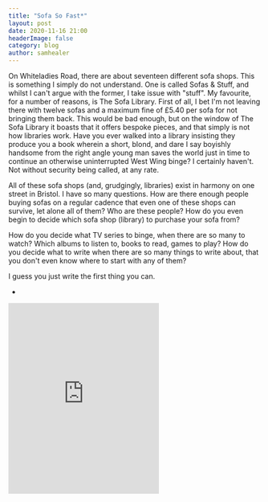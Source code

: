 ```yaml
---
title: "Sofa So Fast*"
layout: post
date: 2020-11-16 21:00
headerImage: false
category: blog
author: samhealer
---
```


On Whiteladies Road, there are about seventeen different sofa shops. This is something I simply do not understand. One is called Sofas & Stuff, and whilst I can't argue with the former, I take issue with "stuff". My favourite, for a number of reasons, is The Sofa Library. First of all, I bet I'm not leaving there with twelve sofas and a maximum fine of £5.40 per sofa for not bringing them back. This would be bad enough, but on the window of The Sofa Library it boasts that it offers bespoke pieces, and that simply is not how libraries work. Have you ever walked into a library insisting they produce you a book wherein a short, blond, and dare I say boyishly handsome from the right angle young man saves the world just in time to continue an otherwise uninterrupted West Wing binge? I certainly haven't. Not without security being called, at any rate.

All of these sofa shops (and, grudgingly, libraries) exist in harmony on one street in Bristol. I have so many questions. How are there enough people buying sofas on a regular cadence that even one of these shops can survive, let alone all of them? Who are these people? How do you even begin to decide which sofa shop (library) to purchase your sofa from? 

How do you decide what TV series to binge, when there are so many to watch? Which albums to listen to, books to read, games to play? How do you decide what to write when there are so many things to write about, that you don't even know where to start with any of them? 

I guess you just write the first thing you can.

*
<iframe src="https://open.spotify.com/embed/track/1W10LzfhWQjeycUgofVdnc" width="300" height="380" frameborder="0" allowtransparency="true" allow="encrypted-media"></iframe>